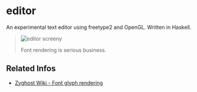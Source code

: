 editor
======

An experimental text editor using freetype2 and OpenGL. Written in Haskell.

> <img src="https://raw2.github.com/schell/editor/master/screenshots/Screen%20Shot%202014-01-13%20at%206.50.36%20PM.png" alt="editor screeny" />
>
> Font rendering is serious business.

Related Infos
-------------
* [Zyghost Wiki - Font glyph rendering](http://wiki.zyghost.com/Haskell%20font%20rendering%20with%20freetype2%20and%20opengl)
